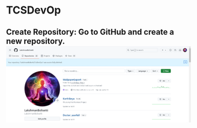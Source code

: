 # TCSDevOp
## Create Repository: Go to GitHub and create a new repository.![image](https://github.com/LakshmanBolisetti/TCSDevOps/blob/master/Resources/1.png)
